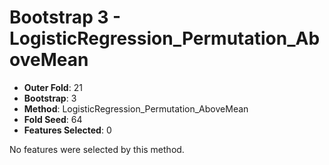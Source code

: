 # Bootstrap 3 - LogisticRegression_Permutation_AboveMean

- **Outer Fold**: 21
- **Bootstrap**: 3
- **Method**: LogisticRegression_Permutation_AboveMean
- **Fold Seed**: 64
- **Features Selected**: 0

No features were selected by this method.
